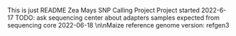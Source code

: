 This is just README
Zea Mays SNP Calling Project
Project started 2022-6-17
TODO: ask sequencing center about adapters
samples expected from sequencing core 2022-06-18
\n\nMaize reference genome version: refgen3
